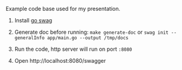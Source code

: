 Example code base used for my presentation.

1. Install [go swag](https://github.com/swaggo/swag)

2. Generate doc before running:
`make generate-doc`
or
`swag init --generalInfo app/main.go --output /tmp/docs`

3. Run the code, http server will run on port `:8080`

4. Open http://localhost:8080/swagger

